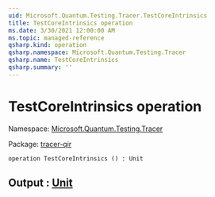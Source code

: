```yaml
---
uid: Microsoft.Quantum.Testing.Tracer.TestCoreIntrinsics
title: TestCoreIntrinsics operation
ms.date: 3/30/2021 12:00:00 AM
ms.topic: managed-reference
qsharp.kind: operation
qsharp.namespace: Microsoft.Quantum.Testing.Tracer
qsharp.name: TestCoreIntrinsics
qsharp.summary: ''
---
```


# TestCoreIntrinsics operation

Namespace: [Microsoft.Quantum.Testing.Tracer](xref:Microsoft.Quantum.Testing.Tracer)

Package: [tracer-qir](https://nuget.org/packages/tracer-qir)




```qsharp
operation TestCoreIntrinsics () : Unit
```


## Output : [Unit](xref:microsoft.quantum.lang-ref.unit)

